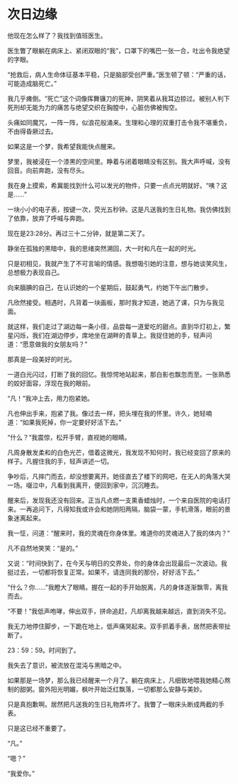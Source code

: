 # 次日边缘

他现在怎么样了？我找到值班医生。 

医生瞥了眼躺在病床上、紧闭双眼的“我”，口罩下的嘴巴一张一合，吐出令我绝望的字眼。 

“抢救后，病人生命体征基本平稳，只是脑部受创严重。”医生顿了顿：“严重的话，可能造成脑死亡。” 

我几乎瘫倒。“死亡”这个词像挥舞镰刀的死神，阴笑着从我耳边掠过。被别人判下死刑却无能为力的痛苦与绝望交织在胸膛中，心脏仿佛被掏空。 

头痛如同魔咒，一阵一阵，似浪花般涌来。生理和心理的双重打击令我不堪重负，不由得昏厥过去。 

如果这是一个梦，我希望我能快点醒来。 

梦里，我被浸在一个漆黑的空间里。睁着与闭着眼睛没有区别。我大声呼喊，没有回音。向前奔跑，没有尽头。 

我在身上摸索，希冀能找到什么可以发光的物件，只要一点点光明就好。“咦？这是……” 

一块小小的电子表，按键一次，荧光五秒钟。这是凡送我的生日礼物。我仿佛找到了依靠，放弃了呼喊与奔跑。 

现在是23∶28分。再过三十二分钟，就是第二天了。 

静坐在孤独的黑暗中，我的思绪突然溯回，大一时和凡在一起的时光。 

只是初相见，我就产生了不可言喻的情感。我想吸引她的注意，想与她谈笑风生，总想极力表现自己。 

向来腼腆的自己，在认识她的一个星期后，鼓起勇气，约她下午出门散步。 

凡欣然接受。相遇时，凡背着一块画板，那时我才知道，她逃了课，只为与我见面。 

就这样，我们走过了湖边每一条小径，品尝每一道爱吃的甜点。直到华灯初上，繁星闪烁，我们在湖边停步，席地坐在湖畔的青草上。我捉住她的手，轻声问道：“愿意做我的女朋友吗？” 

那真是一段美好的时光。 

一道白光闪过，打断了我的回忆。我惊愕地站起来，那白影也飘忽而至。一张熟悉的姣好面容，浮现在我的眼前。 

“凡！”我冲上去，用力抱紧她。 

凡也伸出手来，抱紧了我。像过去一样，把头埋在我的怀里。许久，她轻喃道：“如果我死掉，你一定要好好活下去。” 

“什么？”我震惊，松开手臂，直视她的眼睛。 

凡周身散发柔和的白色光芒，借着这微光，我发现不知何时，我已经变回了原来的样子。凡握住我的手，轻声讲述一切。 

争吵后，凡摔门而去，却没想要离开。她径直去了楼下的网吧，在无人的角落大哭一场。啜泣中，凡看到我离开，便回到家中，沉沉睡去。 

醒来后，发现我还没有回来。正当凡点燃一支熏香蜡烛时，一个来自医院的电话打来。一再追问下，凡得知我或许会和她阴阳两隔，脑袋一蒙，手机滑落，眼前的景象迷离起来。 

我一怔，问道：“醒来时，我的灵魂在你身体里。难道你的灵魂进入了我的体内？” 

凡不自然地笑笑：“是的。” 

又说：“时间快到了，在今天与明日的交界处，你的身体会出现最后一次波动。我挺过去，一切都将恢复正常。如果不，请连同我的那份，好好活下去。” 

“什么？你……”我瞪大了眼睛。握在一起的手开始脱离，凡的身体逐渐飘零，离我而去。 

“不要！”我低声咆哮，伸出双手，拼命追赶，凡却离我越来越远，直到消失不见。 

我无力地停住脚步，一下跪在地上，低声痛哭起来。双手抓着手表，居然把表带扯断了。 

23：59：59。时间到了。 

我失去了意识，被流放在混沌与黑暗之中。 

如果那是一场梦，那么我已经醒来一个月了。躺在病床上，凡细致地喂我她精心熬制的甜粥。窗外阳光明媚，枫叶开始泛红飘落，一切都那么安静与美妙。 

只是真抱歉啊。居然把凡送我的生日礼物弄坏了。我瞥了一眼床头断成两截的手表。 

只是这已经不重要了。 

“凡。” 

“嗯？” 

“我爱你。”
